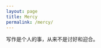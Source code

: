 ```yaml
---
layout: page
title: Mercy
permalink: /mercy/
---
```


写作是个人的事，从来不是讨好和迎合。


[jekyll-organization]: https://github.com/jekyll
